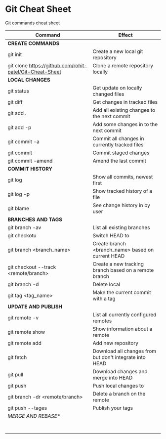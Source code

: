 # Git Cheat Sheet
Git commands cheat sheet



| Command | Effect|
| --- | --- |
| **CREATE COMMANDS** | |
|git init| Create a new local git repository |
|git clone https://github.com/rohit-patel/Git-Cheat-Sheet | Clone a remote repository locally|
| **LOCAL CHANGES** |  |
|git status | Get update on locally changed files|
|git diff | Get changes in tracked files|
| git add . | Add all existing changes to the next commit |
| git add -p <file> | Add some changes in <file> to the next commit |
| git commit -a | Commit all changes in currently tracked files |
| git commit | Commit staged changes |
| git commit -amend | Amend the last commit |
| **COMMIT HISTORY** |  |
| git log | Show all commits, newest first |
| git log -p <file> | Show tracked history of a file |
| git blame <file> | See change history in <file> by user |
| **BRANCHES AND TAGS** |  |
| git branch -av | List all existing branches |
| git checkotu <branch> | Switch HEAD to <branch>|
| git branch <branch_name> | Create branch <branch_name> based on current HEAD |
| git checkout --track <remote/branch> | Create a new tracking branch based on a remote branch |
| git branch -d <branch> | Delete local <branch> |
| git tag <tag_name> | Make the current commit with a tag |
| **UPDATE AND PUBLISH** |  |
| git remote -v | List all currently configured remotes |
| git remote show <remote> | Show information about a remote |
| git remote add <shortname> <url> | Add new <remote> repository |
| git fetch <remote> | Download all changes from <remote> but don't integrate into HEAD |
| git pull <remote> <branch> | Download changes and merge <remote> into HEAD |
| git push <remote> <branch> | Push local changes to <remote> |
| git branch -dr <remote/branch> | Delete a branch on the remote |
| git push --tages | Publish your tags |
| *MERGE AND REBASE** ||
|||
|||
|||
|||
|||
|||
|||


  
